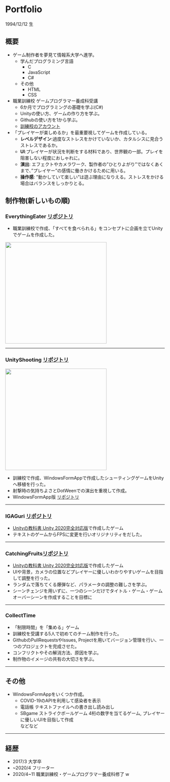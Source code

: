 # Portfolio

1994/12/12 生

## 概要
- ゲーム制作者を夢見て情報系大学へ進学。
  - 学んだプログラミング言語
    - C
    - JavaScript
    - C#
  - その他
    - HTML
    - CSS
- 職業訓練校 ゲームプログラマー養成科受講
  - 6か月でプログラミングの基礎を学ぶ(C#)
  - Unityの使い方、ゲームの作り方を学ぶ。
  - Githubの使い方を1から学ぶ。
  - [訓練校のアカウント](https://github.com/202004g07)
- 「プレイヤーが楽しめるか」を最重要視してゲームを作成している。
  - **レベルデザイン**:過度なストレスをかけていないか、カタルシスに見合うストレスであるか。
  - **UI**:プレイヤーが状況を判断をする材料であり、世界観の一部。プレイを阻害しない程度におしゃれに。
  - **演出**: エフェクトやカメラワーク、製作者の”ひとりよがり”ではなくあくまで、”プレイヤー”の感情に働きかけるために用いる。
  - **操作感**: ”動かしていて楽しい”は遊ぶ理由になりえる。ストレスをかける場合はバランスをしっかりとる。

## 制作物(新しいもの順)
### **EverythingEater** [リポジトリ](https://github.com/202004g07/EverythingEater/invitations)
  - 職業訓練校で作成、「すべてを食べられる」をコンセプトに企画を立てUnityでゲームを作成した。
  <img src="https://user-images.githubusercontent.com/74229194/98914961-a56ab080-250c-11eb-92ee-645c683aad3f.png" width="320px">
  
___ 
### **UnityShooting** [リポジトリ](https://github.com/202004g07/UnityShooting)
  <img src= "https://user-images.githubusercontent.com/74229194/98915795-b962e200-250d-11eb-8340-21f250febfa3.png" width="320px">
  
  - 訓練校で作成、WindowsFormAppで作成したシューティングゲームをUnityへ移植を行った。
  - 射撃時の気持ちよさとDotWeenでの演出を重視して作成。
  - WindowsFormApp版 [リポジトリ](https://github.com/202004g07/Games/tree/master/2DShootingGame)  
  
___
### **IGAGuri** [リポジトリ](https://github.com/202004g07/IGAguri)
  - [Unityの教科書 Unity 2020完全対応版](https://www.sbcr.jp/product/4815606657/)で作成したゲーム
  - テキストのゲームからFPSに変更を行いオリジナリティをだした。

___
### **CatchingFruits**[リポジトリ](https://github.com/202004g07/CatchingFruits)
  - [Unityの教科書 Unity 2020完全対応版](https://www.sbcr.jp/product/4815606657/)で作成したゲーム
  - UIや背景，カメラの位置などプレイヤーに優しいわかりやすいゲームを目指して調整を行った。
  - ランダムで落ちてくる爆弾など、パラメータの調整の難しさを学ぶ。
  - シーンチェンジを用いずに、一つのシーンだけでタイトル・ゲーム・ゲームオーバーシーンを作成することを目標に

___
### **CollectTime** 
  - 「制限時間」を「集める」ゲーム
  - 訓練校を受講する5人で初めてのチーム制作を行った。
  - GithubのPullRequestsやIssues, Projectを用いてバージョン管理を行い、一つのプロジェクトを完成させた。
  - コンフリクトやその解消方法、原因を学ぶ。
  - 制作物のイメージの共有の大切さを学ぶ。　
  
___
## **その他**
  - WindowsFormAppをいくつか作成。
    - COVID-19のAPIを利用して感染者を表示
    - 電話帳 テキストファイルへの書き出し読み出し
    -  SBgame ストライクボールゲーム 4桁の数字を当てるゲーム, プレイヤーに優しいUIを目指して作成  
  などなど

___
## 経歴
- 2017/3 大学卒
- ~2020/4 フリーター
- 2020/4~11 職業訓練校・ゲームプログラマー養成科修了
w
